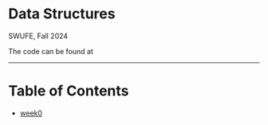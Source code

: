 # Data Structures

SWUFE, Fall 2024

The code can be found at <a href="https://github.com/ChenZhongPu/data-structure-swufe" target="_blank" alt="GitHub" title="Open in GitHub"
    class="text-xl slidev-icon-btn opacity-50 !border-none !hover:text-white">
    <carbon-logo-github />
</a>

---

# Table of Contents

- [week0](/week0)